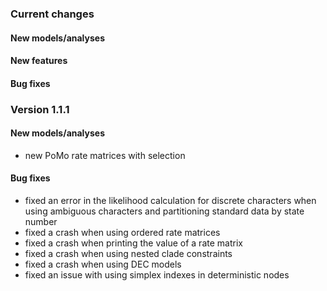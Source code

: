 ### Current changes

#### New models/analyses

#### New features

#### Bug fixes


### Version 1.1.1

#### New models/analyses

 * new PoMo rate matrices with selection

#### Bug fixes

 * fixed an error in the likelihood calculation for discrete characters when using ambiguous characters and partitioning standard data by state number
 * fixed a crash when using ordered rate matrices
 * fixed a crash when printing the value of a rate matrix
 * fixed a crash when using nested clade constraints
 * fixed a crash when using DEC models
 * fixed an issue with using simplex indexes in deterministic nodes